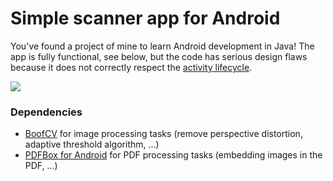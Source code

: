 # Simple scanner app for Android

You've found a project of mine to learn Android development in Java! The app is fully functional, see below, but the code has serious design flaws because it does not correctly respect the [activity lifecycle](https://developer.android.com/guide/components/activities/activity-lifecycle).

![](screeshots.png)

### Dependencies

- [BoofCV](https://boofcv.org/) for image processing tasks (remove perspective distortion, adaptive threshold algorithm, ...)
- [PDFBox for Android](https://github.com/TomRoush/PdfBox-Android) for PDF processing tasks (embedding images in the PDF, ...)
